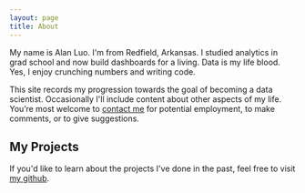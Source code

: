 ```yaml
---
layout: page
title: About
---
```


My name is Alan Luo. I'm from Redfield, Arkansas. I studied analytics in grad school and now build dashboards for a living. Data is my life blood. Yes, I enjoy crunching numbers and writing code.

This site records my progression towards the goal of becoming a data scientist. Occasionally I'll include content about other aspects of my life. You’re most welcome to [contact me](mailto:alan_l@datamanju.com) for potential employment, to make comments, or to give suggestions.

## My Projects
If you'd like to learn about the projects I've done in the past, feel free to visit [my github](https://github.com/datamanju).
